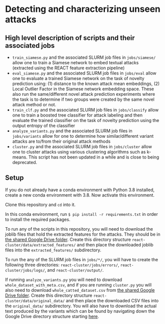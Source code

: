 # Detecting and characterizing unseen attacks
## High level description of scripts and their associated jobs
 - `train_siamese.py` and the associated SLURM job files in `jobs/siamese/` allow one to train a Siamese network to embed textual attacks (extracted using the REACT feature extraction pipeline) 
 - `eval_siamese.py` and the associated SLURM job files in `jobs/eval` allow one to evaluate a trained Siamese network on the task of novelty prediction using: (1) distance to the known attack mean embeddings, (2) Local Outlier Factor in the Siamese network embedding space. These also run the  same/different novel attack prediction experiments where the task is to determine if two groups were created by the same novel attack method or not.
 - `train_clf.py` and the associated SLURM job files in `jobs/classify` allow one to train a boosted tree classifier for attack labeling and then evaluate the trained classifier on the task of novelty prediction using the output entropy of the classifier
 - `analyze_variants.py` and the associated SLURM job files in `jobs/variants` allow for one to determine how similar/different variant attacks are to/from their original attack methods
 -  `cluster.py` and the associated SLURM job files in `jobs/cluster` allow one to cluster attacks using various clustering algorithms such as k-means. This script has not been updated in a while and is close to being deprecated.
## Setup
If you do not already have a conda environment with Python 3.8 installed, create a new conda environment with 3.8. Now activate this environment.

Clone this repository and `cd` into it.

In this conda environment, run `$ pip install -r requirements.txt` in order to install the required packages.

To run any of the scripts in this repository, you will need to download the joblib files that hold the extracted features for the attacks. They should be in [the shared Google Drive folder](https://drive.google.com/drive/folders/1978mX878T-B6P23s-YGzsGSsoeim5xp7?usp=sharing). Create this directory structure `react-cluster/data/extracted_features/` and then place the downloaded joblib files into the `extracted_features/` subdirectory.

To run the any of the SLURM job files in `jobs/*/`, you will have to create the following three directories: `react-cluster/jobs/errors/`, `react-cluster/jobs/logs/`, and `react-cluster/output/`.

If running `analyze_variants.py` you will need to download `whole_dataset_with_meta.csv`, and if you are running `cluster.py` you will also need to download `whole_catted_dataset.csv` from [the shared Google Drive folder](https://drive.google.com/drive/folders/1WcveERnyP1kA1_9tHNyLgoTbBkGPHkju?usp=sharing). Create this directory structure `react-cluster/data/original_data/` and then place the downloaded CSV files into the `original_data/` subdirectory. You will also have to download the actual text produced by the variants which can be found by navigating down the Google Drive directory structure starting [here](https://drive.google.com/drive/folders/11LRMS9ma1FKEnlYBbv5KtiiaNvLTTY51?usp=sharing).
